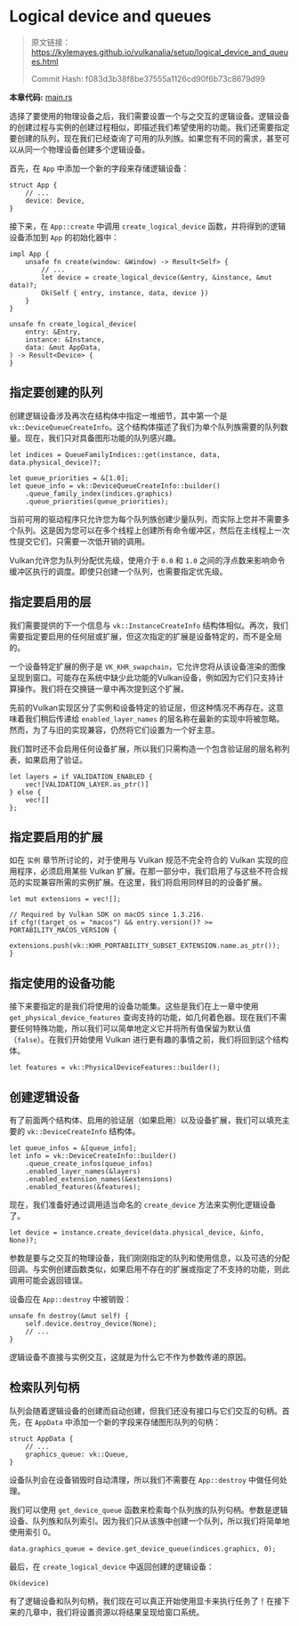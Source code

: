 # Logical device and queues

> 原文链接：<https://kylemayes.github.io/vulkanalia/setup/logical_device_and_queues.html>
> 
> Commit Hash: f083d3b38f8be37555a1126cd90f6b73c8679d99

**本章代码:** [main.rs](https://github.com/KyleMayes/vulkanalia/tree/master/tutorial/src/04_logical_device.rs)

选择了要使用的物理设备之后，我们需要设置一个与之交互的逻辑设备。逻辑设备的创建过程与实例的创建过程相似，即描述我们希望使用的功能。我们还需要指定要创建的队列，现在我们已经查询了可用的队列族。如果您有不同的需求，甚至可以从同一个物理设备创建多个逻辑设备。

首先，在 `App` 中添加一个新的字段来存储逻辑设备：

```rust,noplaypen
struct App {
    // ...
    device: Device,
}
```

接下来，在 `App::create` 中调用 `create_logical_device` 函数，并将得到的逻辑设备添加到 `App` 的初始化器中：

```rust,noplaypen
impl App {
    unsafe fn create(window: &Window) -> Result<Self> {
        // ...
        let device = create_logical_device(&entry, &instance, &mut data)?;
        Ok(Self { entry, instance, data, device })
    }
}

unsafe fn create_logical_device(
    entry: &Entry,
    instance: &Instance,
    data: &mut AppData,
) -> Result<Device> {
}
```

## 指定要创建的队列

创建逻辑设备涉及再次在结构体中指定一堆细节，其中第一个是 `vk::DeviceQueueCreateInfo`。这个结构体描述了我们为单个队列族需要的队列数量。现在，我们只对具备图形功能的队列感兴趣。

```rust,noplaypen
let indices = QueueFamilyIndices::get(instance, data, data.physical_device)?;

let queue_priorities = &[1.0];
let queue_info = vk::DeviceQueueCreateInfo::builder()
    .queue_family_index(indices.graphics)
    .queue_priorities(queue_priorities);
```

当前可用的驱动程序只允许您为每个队列族创建少量队列，而实际上您并不需要多个队列。这是因为您可以在多个线程上创建所有命令缓冲区，然后在主线程上一次性提交它们，只需要一次低开销的调用。

Vulkan允许您为队列分配优先级，使用介于 `0.0` 和 `1.0` 之间的浮点数来影响命令缓冲区执行的调度。即使只创建一个队列，也需要指定优先级。

## 指定要启用的层

我们需要提供的下一个信息与 `vk::InstanceCreateInfo` 结构体相似。再次，我们需要指定要启用的任何层或扩展，但这次指定的扩展是设备特定的，而不是全局的。

一个设备特定扩展的例子是 `VK_KHR_swapchain`，它允许您将从该设备渲染的图像呈现到窗口。可能存在系统中缺少此功能的Vulkan设备，例如因为它们只支持计算操作。我们将在交换链一章中再次提到这个扩展。

先前的Vulkan实现区分了实例和设备特定的验证层，但这种情况不再存在。这意味着我们稍后传递给 `enabled_layer_names` 的层名称在最新的实现中将被忽略。然而，为了与旧的实现兼容，仍然将它们设置为一个好主意。

我们暂时还不会启用任何设备扩展，所以我们只需构造一个包含验证层的层名称列表，如果启用了验证。

```rust,noplaypen
let layers = if VALIDATION_ENABLED {
    vec![VALIDATION_LAYER.as_ptr()]
} else {
    vec![]
};
```

## 指定要启用的扩展

如在 `实例` 章节所讨论的，对于使用与 Vulkan 规范不完全符合的 Vulkan 实现的应用程序，必须启用某些 Vulkan 扩展。在那一部分中，我们启用了与这些不符合规范的实现兼容所需的实例扩展。在这里，我们将启用同样目的的设备扩展。

```rust,noplaypen
let mut extensions = vec![];

// Required by Vulkan SDK on macOS since 1.3.216.
if cfg!(target_os = "macos") && entry.version()? >= PORTABILITY_MACOS_VERSION {
    extensions.push(vk::KHR_PORTABILITY_SUBSET_EXTENSION.name.as_ptr());
}
```

## 指定使用的设备功能

接下来要指定的是我们将使用的设备功能集。这些是我们在上一章中使用 `get_physical_device_features` 查询支持的功能，如几何着色器。现在我们不需要任何特殊功能，所以我们可以简单地定义它并将所有值保留为默认值（`false`）。在我们开始使用 Vulkan 进行更有趣的事情之前，我们将回到这个结构体。

```rust,noplaypen
let features = vk::PhysicalDeviceFeatures::builder();
```

## 创建逻辑设备

有了前面两个结构体、启用的验证层（如果启用）以及设备扩展，我们可以填充主要的 `vk::DeviceCreateInfo` 结构体。

```rust,noplaypen
let queue_infos = &[queue_info];
let info = vk::DeviceCreateInfo::builder()
    .queue_create_infos(queue_infos)
    .enabled_layer_names(&layers)
    .enabled_extension_names(&extensions)
    .enabled_features(&features);
```

现在，我们准备好通过调用适当命名的 `create_device` 方法来实例化逻辑设备了。

```rust,noplaypen
let device = instance.create_device(data.physical_device, &info, None)?;
```

参数是要与之交互的物理设备，我们刚刚指定的队列和使用信息，以及可选的分配回调。与实例创建函数类似，如果启用不存在的扩展或指定了不支持的功能，则此调用可能会返回错误。

设备应在 `App::destroy` 中被销毁：

```rust,noplaypen
unsafe fn destroy(&mut self) {
    self.device.destroy_device(None);
    // ...
}
```

逻辑设备不直接与实例交互，这就是为什么它不作为参数传递的原因。

## 检索队列句柄

队列会随着逻辑设备的创建而自动创建，但我们还没有接口与它们交互的句柄。首先，在 `AppData` 中添加一个新的字段来存储图形队列的句柄：

```rust,noplaypen
struct AppData {
    // ...
    graphics_queue: vk::Queue,
}
```

设备队列会在设备销毁时自动清理，所以我们不需要在 `App::destroy` 中做任何处理。

我们可以使用 `get_device_queue` 函数来检索每个队列族的队列句柄。参数是逻辑设备、队列族和队列索引。因为我们只从该族中创建一个队列，所以我们将简单地使用索引 0。

```rust,noplaypen
data.graphics_queue = device.get_device_queue(indices.graphics, 0);
```

最后，在 `create_logical_device` 中返回创建的逻辑设备：

```rust,noplaypen
Ok(device)
```

有了逻辑设备和队列句柄，我们现在可以真正开始使用显卡来执行任务了！在接下来的几章中，我们将设置资源以将结果呈现给窗口系统。
